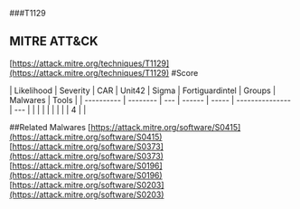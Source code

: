 ###T1129
## MITRE ATT&CK
[https://attack.mitre.org/techniques/T1129](https://attack.mitre.org/techniques/T1129)
#Score

| Likelihood | Severity | CAR | Unit42 | Sigma | Fortiguardintel | Groups | Malwares | Tools |
| ---------- | -------- | --- | ------ | ----- | --------------- | ---  |
 |   |   |   |   |   |   |   | 4 |   |

##Related Malwares
[https://attack.mitre.org/software/S0415](https://attack.mitre.org/software/S0415)
[https://attack.mitre.org/software/S0373](https://attack.mitre.org/software/S0373)
[https://attack.mitre.org/software/S0196](https://attack.mitre.org/software/S0196)
[https://attack.mitre.org/software/S0203](https://attack.mitre.org/software/S0203)
[]()
